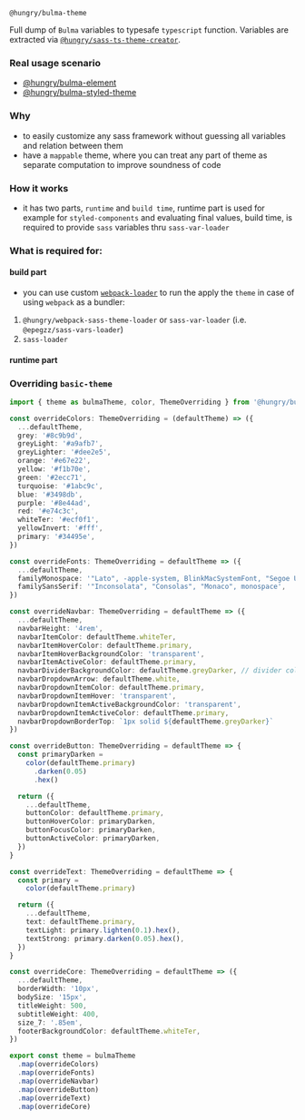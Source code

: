`@hungry/bulma-theme`

Full dump of `Bulma` variables to typesafe `typescript` function.
Variables are extracted via [`@hungry/sass-ts-theme-creator`](https://github.com/hungry-consulting/sass-ts-theme-creator).

### Real usage scenario
* [@hungry/bulma-element](https://github.com/hungry-consulting/bulma-element)
* [@hungry/bulma-styled-theme](https://github.com/hungry-consulting/bulma-styled-theme)

### Why
* to easily customize any sass framework without guessing all variables and relation between them
* have a `mappable` theme, where you can treat any part of theme as separate computation to improve soundness of code

### How it works
* it has two parts, `runtime` and `build time`, runtime part is used for example for `styled-components` and evaluating final values, build time, is required to provide `sass` variables thru `sass-var-loader`

### What is required for:
#### build part
* you can use custom [`webpack-loader`](https://github.com/hungry-consulting/webpack-sass-theme-loader) to run the apply the `theme`
in case of using `webpack` as a bundler:
1) `@hungry/webpack-sass-theme-loader` or `sass-var-loader` (i.e. `@epegzz/sass-vars-loader`)
2) `sass-loader` 

#### runtime part

### Overriding `basic-theme`
```ts
import { theme as bulmaTheme, color, ThemeOverriding } from '@hungry/bulma-theme'

const overrideColors: ThemeOverriding = (defaultTheme) => ({
  ...defaultTheme,
  grey: '#8c9b9d',
  greyLight: '#a9afb7',
  greyLighter: '#dee2e5',
  orange: '#e67e22',
  yellow: '#f1b70e',
  green: '#2ecc71',
  turquoise: '#1abc9c',
  blue: '#3498db',
  purple: '#8e44ad',
  red: '#e74c3c',
  whiteTer: '#ecf0f1',
  yellowInvert: '#fff',
  primary: '#34495e',
})

const overrideFonts: ThemeOverriding = defaultTheme => ({
  ...defaultTheme,
  familyMonospace: '"Lato", -apple-system, BlinkMacSystemFont, "Segoe UI", "Helvetica Neue", "Helvetica", "Arial", sans-serif',
  familySansSerif: '"Inconsolata", "Consolas", "Monaco", monospace',
})

const overrideNavbar: ThemeOverriding = defaultTheme => ({
  ...defaultTheme,
  navbarHeight: '4rem',
  navbarItemColor: defaultTheme.whiteTer,
  navbarItemHoverColor: defaultTheme.primary,
  navbarItemHoverBackgroundColor: 'transparent',
  navbarItemActiveColor: defaultTheme.primary,
  navbarDividerBackgroundColor: defaultTheme.greyDarker, // divider color?
  navbarDropdownArrow: defaultTheme.white,
  navbarDropdownItemColor: defaultTheme.primary,
  navbarDropdownItemHover: 'transparent',
  navbarDropdownItemActiveBackgroundColor: 'transparent',
  navbarDropdownItemActiveColor: defaultTheme.primary,
  navbarDropdownBorderTop: `1px solid ${defaultTheme.greyDarker}`
})

const overrideButton: ThemeOverriding = defaultTheme => {
  const primaryDarken =
    color(defaultTheme.primary)
      .darken(0.05)
      .hex()

  return ({
    ...defaultTheme,
    buttonColor: defaultTheme.primary,
    buttonHoverColor: primaryDarken,
    buttonFocusColor: primaryDarken,
    buttonActiveColor: primaryDarken,
  })
}

const overrideText: ThemeOverriding = defaultTheme => {
  const primary =
    color(defaultTheme.primary)

  return ({
    ...defaultTheme,
    text: defaultTheme.primary,
    textLight: primary.lighten(0.1).hex(),
    textStrong: primary.darken(0.05).hex(),
  })
}

const overrideCore: ThemeOverriding = defaultTheme => ({
  ...defaultTheme,
  borderWidth: '10px',
  bodySize: '15px',
  titleWeight: 500,
  subtitleWeight: 400,
  size_7: '.85em',
  footerBackgroundColor: defaultTheme.whiteTer,
})

export const theme = bulmaTheme
  .map(overrideColors)
  .map(overrideFonts)
  .map(overrideNavbar)
  .map(overrideButton)
  .map(overrideText)
  .map(overrideCore)
```
